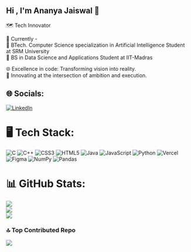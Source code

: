 ## Hi , I'm Ananya Jaiswal 🌠

🗺️ Tech Innovator<br/>

🔭 Currently - <br/>
🪸 BTech. Computer Science specialization in Artificial Intelligence Student at SRM University<br/>
🧠 BS in Data Science and Applications Student at IIT-Madras<br/>

🌐 Excellence in code: Transforming vision into reality.<br/>
🌃 Innovating at the intersection of ambition and execution.<br/>

## 🌐 Socials:
[![LinkedIn](https://img.shields.io/badge/LinkedIn-%230077B5.svg?logo=linkedin&logoColor=white)](https://www.linkedin.com/in/ananya-jaiswal-88a680328) 

# 🖥️ Tech Stack:
![C](https://img.shields.io/badge/c-%2300599C.svg?style=for-the-badge&logo=c&logoColor=white) ![C++](https://img.shields.io/badge/c++-%2300599C.svg?style=for-the-badge&logo=c%2B%2B&logoColor=white) ![CSS3](https://img.shields.io/badge/css3-%231572B6.svg?style=for-the-badge&logo=css3&logoColor=white) ![HTML5](https://img.shields.io/badge/html5-%23E34F26.svg?style=for-the-badge&logo=html5&logoColor=white) ![Java](https://img.shields.io/badge/java-%23ED8B00.svg?style=for-the-badge&logo=openjdk&logoColor=white) ![JavaScript](https://img.shields.io/badge/javascript-%23323330.svg?style=for-the-badge&logo=javascript&logoColor=%23F7DF1E) ![Python](https://img.shields.io/badge/python-3670A0?style=for-the-badge&logo=python&logoColor=ffdd54) ![Vercel](https://img.shields.io/badge/vercel-%23000000.svg?style=for-the-badge&logo=vercel&logoColor=white) ![Figma](https://img.shields.io/badge/figma-%23F24E1E.svg?style=for-the-badge&logo=figma&logoColor=white) ![NumPy](https://img.shields.io/badge/numpy-%23013243.svg?style=for-the-badge&logo=numpy&logoColor=white) ![Pandas](https://img.shields.io/badge/pandas-%23150458.svg?style=for-the-badge&logo=pandas&logoColor=white)

# 📊 GitHub Stats:
![](https://github-readme-stats.vercel.app/api?username=Ananya29J&theme=transparent&hide_border=false&include_all_commits=false&count_private=false)<br/>
![](https://nirzak-streak-stats.vercel.app/?user=Ananya29J&theme=transparent&hide_border=false)<br/>
![](https://github-readme-stats.vercel.app/api/top-langs/?username=Ananya29J&theme=transparent&hide_border=false&include_all_commits=false&count_private=false&layout=compact)

### 🔝 Top Contributed Repo
![](https://github-contributor-stats.vercel.app/api?username=Ananya29J&limit=5&theme=transparent&combine_all_yearly_contributions=true)

<!-- Proudly created with GPRM ( https://gprm.itsvg.in ) -->
